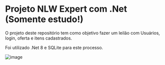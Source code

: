 # Projeto NLW Expert com .Net (Somente estudo!)


O projeto deste repositório tem como objetivo fazer um leilão com Usuários, login, oferta e itens cadastrados.

Foi utilizado .Net 8 e SQLite para este processo.



![image](https://github.com/JefteMartins/NLW-Auction/assets/36806973/3362ef71-6b34-4d52-b675-68fbd9d6d6e5)
